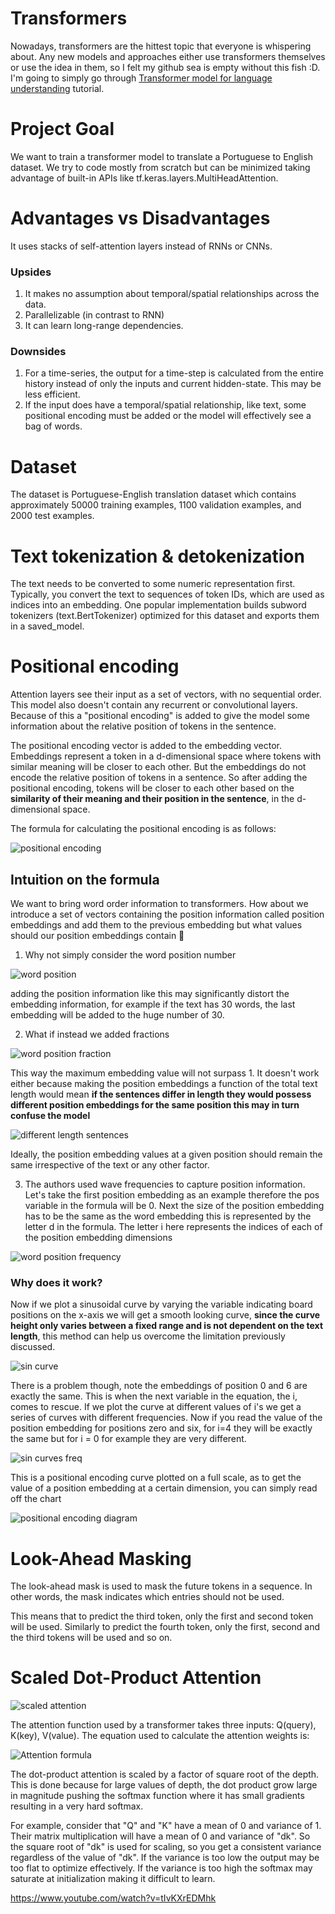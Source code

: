 # Transformers
Nowadays, transformers are the hittest topic that everyone is whispering about. Any new models and approaches either use 
transformers themselves or use the idea in them, so I felt my github sea is empty without this fish :D. I'm going to 
simply go through [Transformer model for language understanding](https://www.tensorflow.org/text/tutorials/transformer) 
tutorial.

# Project Goal
We want to train a transformer model to translate a Portuguese to English dataset. We try to code mostly from scratch 
but can be minimized taking advantage of built-in APIs like tf.keras.layers.MultiHeadAttention.

# Advantages vs Disadvantages
It uses stacks of self-attention layers instead of RNNs or CNNs.

### Upsides
1. It makes no assumption about temporal/spatial relationships across the data.
2. Parallelizable (in contrast to RNN)
3. It can learn long-range dependencies.

### Downsides
1. For a time-series, the output for a time-step is calculated from the entire history instead of only the inputs and 
current hidden-state. This may be less efficient.
2. If the input does have a temporal/spatial relationship, like text, some positional encoding must be added or the 
model will effectively see a bag of words.

# Dataset
The dataset is Portuguese-English translation dataset which contains approximately 50000 training examples, 1100 
validation examples, and 2000 test examples.

# Text tokenization & detokenization
The text needs to be converted to some numeric representation first. Typically, you convert the text to sequences of 
token IDs, which are used as indices into an embedding. One popular implementation builds subword tokenizers 
(text.BertTokenizer) optimized for this dataset and exports them in a saved_model.

# Positional encoding

Attention layers see their input as a set of vectors, with no sequential order. This model also doesn't contain any 
recurrent or convolutional layers. Because of this a "positional encoding" is added to give the model some information 
about the relative position of tokens in the sentence.

The positional encoding vector is added to the embedding vector. Embeddings represent a token in a d-dimensional space
where tokens with similar meaning will be closer to each other. But the embeddings do not encode the relative position 
of tokens in a sentence. So after adding the positional encoding, tokens will be closer to each other based on the 
**similarity of their meaning and their position in the sentence**, in the d-dimensional space.

The formula for calculating the positional encoding is as follows:

![positional encoding](images/positional_encoding.png)

## Intuition on the formula
We want to bring word order information to transformers. How about we introduce a set of vectors containing the position
information called position embeddings and add them to the previous embedding but what values should our position 
embeddings contain :thinking:

1. Why not simply consider the word position number

![word position](images/word_position.png)

adding the position information like this may significantly distort the embedding information, for example if the text 
has 30 words, the last embedding will be added to the huge number of 30.

2. What if instead we added fractions

![word position fraction](images/word_position_fraction.png)

This way the maximum embedding value will not surpass 1. It doesn't work either because making the position embeddings a 
function of the total text length would mean **if the sentences differ in length they would possess different position 
embeddings for the same position this may in turn confuse the model**

![different length sentences](images/different_length_sentences.png)

Ideally, the position embedding values at a given position should remain the same irrespective of the text or any other 
factor.

3. The authors used wave frequencies to capture position information. Let's take the first position embedding as an 
example therefore the pos variable in the formula will be 0. Next the size of the position embedding has to be the same 
as the word embedding this is represented by the letter d in the formula. The letter i here represents the indices of 
each of the position embedding dimensions

![word position frequency](images/word_position_frequency.png)

### Why does it work?
Now if we plot a sinusoidal curve by varying the variable indicating board positions on the x-axis we will get a smooth 
looking curve, **since the curve height only varies between a fixed range and is not dependent on the text length**, 
this method can help us overcome the limitation previously discussed.

![sin curve](images/sin_curve.png)

There is a problem though, note the embeddings of position 0 and 6 are exactly the same. This is when the next variable 
in the equation, the i, comes to rescue. If we plot the curve at different values of i's we get a series of curves with 
different frequencies. Now if you read the value of the position embedding for positions zero and six, for i=4 they will 
be exactly the same but for i = 0 for example they are very different.

![sin curves freq](images/sin_curves_freq.png)

This is a positional encoding curve plotted on a full scale, as to get the value of a position embedding at a certain 
dimension, you can simply read off the chart

![positional encoding diagram](images/positional_encoding_diagram.png)

# Look-Ahead Masking
The look-ahead mask is used to mask the future tokens in a sequence. In other words, the mask indicates which entries 
should not be used.

This means that to predict the third token, only the first and second token will be used. Similarly to predict the 
fourth token, only the first, second and the third tokens will be used and so on.

# Scaled Dot-Product Attention

![scaled attention](images/scaled_attention.png)

The attention function used by a transformer takes three inputs: Q(query), K(key), V(value). The equation used to 
calculate the attention weights is:

![Attention formula](images/Attention-formula.png)

The dot-product attention is scaled by a factor of square root of the depth. This is done because for large values of 
depth, the dot product grow large in magnitude pushing the softmax function where it has small gradients resulting in a 
very hard softmax.

For example, consider that "Q" and "K" have a mean of 0 and variance of 1. Their matrix multiplication will have a mean 
of 0 and variance of "dk". So the square root of "dk" is used for scaling, so you get a consistent variance regardless 
of the value of "dk". If the variance is too low the output may be too flat to optimize effectively. If the variance is 
too high the softmax may saturate at initialization making it difficult to learn.

https://www.youtube.com/watch?v=tIvKXrEDMhk
